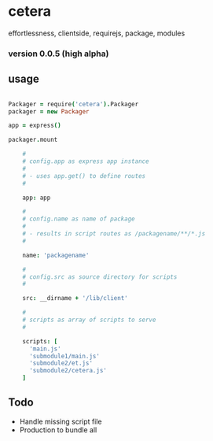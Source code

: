 cetera
======

effortlessness, clientside, requirejs, package, modules

### version 0.0.5 (high alpha)


usage
-----

```coffee

Packager = require('cetera').Packager
packager = new Packager

app = express()

packager.mount

    #
    # config.app as express app instance
    # 
    # - uses app.get() to define routes
    # 

    app: app

    #
    # config.name as name of package
    #
    # - results in script routes as /packagename/**/*.js
    # 

    name: 'packagename'

    #
    # config.src as source directory for scripts
    #

    src: __dirname + '/lib/client'

    #
    # scripts as array of scripts to serve
    # 

    scripts: [
      'main.js'
      'submodule1/main.js'          
      'submodule2/et.js'
      'submodule2/cetera.js'
    ]


```

Todo
----

* Handle missing script file
* Production to bundle all

